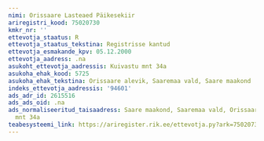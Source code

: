 ```yaml
---
nimi: Orissaare Lasteaed Päikesekiir
ariregistri_kood: 75020730
kmkr_nr: ''
ettevotja_staatus: R
ettevotja_staatus_tekstina: Registrisse kantud
ettevotja_esmakande_kpv: 05.12.2000
ettevotja_aadress: .na
asukoht_ettevotja_aadressis: Kuivastu mnt 34a
asukoha_ehak_kood: 5725
asukoha_ehak_tekstina: Orissaare alevik, Saaremaa vald, Saare maakond
indeks_ettevotja_aadressis: '94601'
ads_adr_id: 2615516
ads_ads_oid: .na
ads_normaliseeritud_taisaadress: Saare maakond, Saaremaa vald, Orissaare alevik, Kuivastu
  mnt 34a
teabesysteemi_link: https://ariregister.rik.ee/ettevotja.py?ark=75020730&ref=rekvisiidid
---
```

